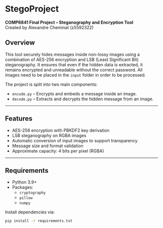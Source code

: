 # StegoProject

**COMP6841 Final Project – Steganography and Encryption Tool**  
Created by Alexandre Cheminat (z5592322)

## Overview

This tool securely hides messages inside non-lossy images using a combination of AES-256 encryption and LSB (Least Significant Bit) steganography. It ensures that even if the hidden data is extracted, it remains encrypted and unreadable without the correct password. All images need to be placed in the `input` folder in order to be processed.

The project is split into two main components:

- `encode.py` – Encrypts and embeds a message inside an image.
- `decode.py` – Extracts and decrypts the hidden message from an image.

---

## Features

- AES-256 encryption with PBKDF2 key derivation
- LSB steganography on RGBA images
- Automatic conversion of input images to support transparency
- Message size and format validation
- Approximate capacity: 4 bits per pixel (RGBA)

---

## Requirements

- Python 3.9+
- Packages:
  - `cryptography`
  - `pillow`
  - `numpy`

Install dependencies via:

```bash
pip install -r requirements.txt
